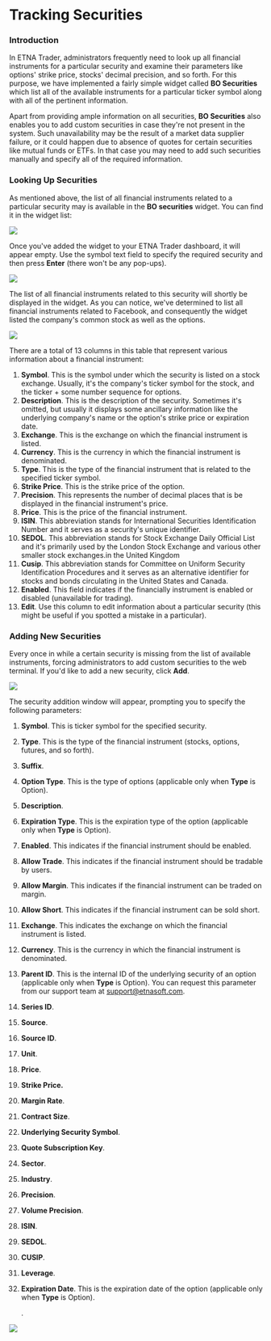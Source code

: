 # Tracking Securities

### Introduction

In ETNA Trader, administrators frequently need to look up all financial instruments for a particular security and examine their parameters like options' strike price, stocks' decimal precision, and so forth. For this purpose, we have implemented a fairly simple widget called **BO Securities** which list all of the available instruments for a particular ticker symbol along with all of the pertinent information.

Apart from providing ample information on all securities, **BO Securities** also enables you to add custom securities in case they're not present in the system. Such unavailability may be the result of a market data supplier failure, or it could happen due to absence of quotes for certain securities like mutual funds or ETFs. In that case you may need to add such securities manually and specify all of the required information.

### Looking Up Securities 

As mentioned above, the list of all financial instruments related to a particular security may is available in the **BO securities** widget. You can find it in the widget list:

![](../../.gitbook/assets/screenshot-2019-02-01-at-18.01.54.png)

Once you've added the widget to your ETNA Trader dashboard, it will appear empty. Use the symbol text field to specify the required security and then press **Enter** \(there won't be any pop-ups\). 

![](../../.gitbook/assets/screenshot-2019-02-01-at-18.06.36.png)

The list of all financial instruments related to this security will shortly be displayed in the widget. As you can notice, we've determined to list all financial instruments related to Facebook, and consequently the widget listed the company's common stock as well as the options. 

![](../../.gitbook/assets/screenshot-2019-02-01-at-18.23.35.png)

There are a total of 13 columns in this table that represent various information about a financial instrument:

1. **Symbol**. This is the symbol under which the security is listed on a stock exchange. Usually, it's the company's ticker symbol for the stock, and the ticker + some number sequence for options.
2. **Description**. This is the description of the security. Sometimes it's omitted, but usually it displays some ancillary information like the underlying company's name or the option's strike price or expiration date.
3. **Exchange**. This is the exchange on which the financial instrument is listed.
4. **Currency**. This is the currency in which the financial instrument is denominated.
5. **Type**. This is the type of the financial instrument that is related to the specified ticker symbol.
6. **Strike Price**. This is the strike price of the option.
7. **Precision**. This represents the number of decimal places that is be displayed in the financial instrument's price.
8. **Price**. This is the price of the financial instrument.
9. **ISIN**. This abbreviation stands for International Securities Identification Number and it serves as a security's unique identifier.
10. **SEDOL**. This abbreviation stands for Stock Exchange Daily Official List and it's primarily used by the London Stock Exchange and various other smaller stock exchanges.in the United Kingdom 
11. **Cusip**. This abbreviation stands for Committee on Uniform Security Identification Procedures and it serves as an alternative identifier for stocks and bonds circulating in the United States and Canada.
12. **Enabled**. This field indicates if the financially instrument is enabled or disabled \(unavailable for trading\).
13. **Edit**. Use this column to edit information about a particular security \(this might be useful if you spotted a mistake in a particular\).

### Adding New Securities

Every once in while a certain security is missing from the list of available instruments, forcing administrators to add custom securities to the web terminal. If you'd like to add a new security, click **Add**.

![](../../.gitbook/assets/screenshot-2019-02-01-at-20.22.49.png)

The security addition window will appear, prompting you to specify the following parameters:

1. **Symbol**. This is ticker symbol for the specified security.
2. **Type**. This is the type of the financial instrument \(stocks, options, futures, and so forth\).
3. **Suffix**. 
4. **Option Type**. This is the type of options \(applicable only when **Type** is Option\).
5. **Description**.
6. **Expiration Type**. This is the expiration type of the option \(applicable only when **Type** is Option\).
7. **Enabled**. This indicates if the financial instrument should be enabled.
8. **Allow Trade**. This indicates if the financial instrument should be tradable by users.
9. **Allow Margin**. This indicates if the financial instrument can be traded on margin.
10. **Allow Short**. This indicates if the financial instrument can be sold short.
11. **Exchange**. This indicates the exchange on which the financial instrument is listed.
12. **Currency**. This is the currency in which the financial instrument is denominated.
13. **Parent ID**. This is the internal ID of the underlying security of an option \(applicable only when **Type** is Option\). You can request this parameter from our support team at support@etnasoft.com.
14. **Series ID**.
15. **Source**.
16. **Source ID**.
17. **Unit**.
18. **Price**.
19. **Strike Price.**
20. **Margin Rate**.
21. **Contract Size**.
22. **Underlying Security Symbol**.
23. **Quote Subscription Key**.
24. **Sector**.
25. **Industry**.
26. **Precision**.
27. **Volume Precision**.
28. **ISIN**.
29. **SEDOL**.
30. **CUSIP**.
31. **Leverage**.
32. **Expiration Date**. This is the expiration date of the option \(applicable only when **Type** is Option\).

    .

![](../../.gitbook/assets/screenshot-2019-02-01-at-19.43.08.png)









